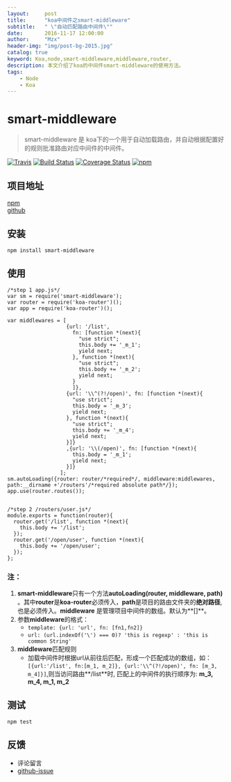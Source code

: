```yaml
---
layout:     post
title:      "koa中间件之smart-middleware"
subtitle:   " \"自动匹配路由中间件\""
date:       2016-11-17 12:00:00
author:     "Mzx"
header-img: "img/post-bg-2015.jpg"
catalog: true
keyword: Koa,node,smart-middleware,middleware,router,
description: 本文介绍了koa的中间件smart-middleware的使用方法。
tags:
    - Node
    - Koa
---
```



#  smart-middleware
> smart-middleware 是 koa下的一个用于自动加载路由，并自动根据配置好的规则批准路由对应中间件的中间件。  

[![Travis](https://img.shields.io/badge/npm-0.1.1-brightgreen.svg?style=flat-square)](https://www.npmjs.com/package/smart-middleware)
[![Build Status](https://travis-ci.org/amenema/smart-middleware.svg?branch=master)](https://travis-ci.org/amenema/smart-middleware)
[![Coverage Status](https://coveralls.io/repos/github/amenema/smart-middleware/badge.svg?branch=master)](https://coveralls.io/github/amenema/smart-middleware?branch=master)
[![npm](https://img.shields.io/npm/l/express.svg?style=flat-square)](https://github.com/amenema/smart-middleware/https://github.com/amenema/smart-middleware/blob/master/LICENSE)
 
## 项目地址
[npm](https://www.npmjs.com/package/smart-middleware)  
[github](https://github.com/amenema/smart-middleware)

## 安装  

```
npm install smart-middleware
```
## 使用  

```
/*step 1 app.js*/
var sm = require('smart-middleware');
var router = require('koa-router')();
var app = require('koa-router')();

var middlewares = [
                   {url: '/list',
                     fn: [function *(next){
                       "use strict";
                       this.body += '_m_1';
                       yield next;
                     }, function *(next){
                       "use strict";
                       this.body += '_m_2';
                       yield next;
                     }
                     ]},
                   {url: '\\^(?!/open)', fn: [function *(next){
                     "use strict";
                     this.body = '_m_3';
                     yield next;
                   }, function *(next){
                     "use strict";
                     this.body += '_m_4';
                     yield next;
                   }]}
                   ,{url: '\\(/open)', fn: [function *(next){
                     this.body = '_m_1';
                     yield next;
                   }]}
                 ];
sm.autoLoading({router: router/*required*/, middleware:middlewares, path:__dirname +'/routers'/*required absolute path*/});
app.use(router.routes());


/*step 2 /routers/user.js*/
module.exports = function(router){
  router.get('/list', function *(next){
    this.body += '/list';
  });
  router.get('/open/user', function *(next){
    this.body += '/open/user';
  });
};
```  

### 注：
1. **smart-middleware**只有一个方法**autoLoading(router, middleware, path)** 。其中**router**是**koa-router**必须传入，**path**是项目的路由文件夹的**绝对路径**,也是必须传入。**middleware** 是管理项目中间件的数组。默认为**[]**。
2. 参数**middleware**的格式：
	* ```template: {url: 'url', fn: [fn1,fn2]}```
	* ```url: (url.indexOf('\') === 0)? 'this is regexp' : 'this is common String'```
3. **middleware**匹配规则
	* 加载中间件时根据url从前往后匹配，形成一个匹配成功的数组，如：```[{url:'/list', fn:[m_1, m_2]}, {url:'\\^(?!/open)', fn: [m_3, m_4]}]```,则当访问路由**/list**时, 匹配上的中间件的执行顺序为: **m\_3, m\_4, m\_1, m\_2**

## 测试  

```npm test```

## 反馈   

* 评论留言
* [github-issue](https://github.com/amenema/smart-middleware/issues)